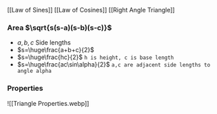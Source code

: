 [[Law of Sines]]
[[Law of Cosines]]
[[Right Angle Triangle]]
### Area $\sqrt{s(s-a)(s-b)(s-c)}$
- $a,b,c$ Side lengths
- $s=\huge\frac{a+b+c}{2}$
- $s=\huge\frac{hc}{2}$ `h is height, c is base length`
- $s=\huge\frac{ac\sin\alpha}{2}$ `a,c are adjacent side lengths to angle alpha`
### Properties
![[Triangle Properties.webp]]

